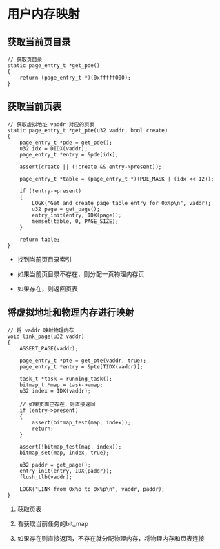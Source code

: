 # 用户内存映射
## 获取当前页目录
    // 获取页目录
    static page_entry_t *get_pde()
    {
        return (page_entry_t *)(0xfffff000);
    }

## 获取当前页表
    // 获取虚拟地址 vaddr 对应的页表
    static page_entry_t *get_pte(u32 vaddr, bool create)
    {
        page_entry_t *pde = get_pde();
        u32 idx = DIDX(vaddr);
        page_entry_t *entry = &pde[idx];

        assert(create || (!create && entry->present));

        page_entry_t *table = (page_entry_t *)(PDE_MASK | (idx << 12));

        if (!entry->present)
        {
            LOGK("Get and create page table entry for 0x%p\n", vaddr);
            u32 page = get_page();
            entry_init(entry, IDX(page));
            memset(table, 0, PAGE_SIZE);
        }

        return table;
    }

- 找到当前页目录索引

- 如果当前页目录不存在，则分配一页物理内存页

- 如果存在，则返回页表

## 将虚拟地址和物理内存进行映射
    // 将 vaddr 映射物理内存
    void link_page(u32 vaddr)
    {
        ASSERT_PAGE(vaddr);

        page_entry_t *pte = get_pte(vaddr, true);
        page_entry_t *entry = &pte[TIDX(vaddr)];

        task_t *task = running_task();
        bitmap_t *map = task->vmap;
        u32 index = IDX(vaddr);

        // 如果页面已存在，则直接返回
        if (entry->present)
        {
            assert(bitmap_test(map, index));
            return;
        }

        assert(!bitmap_test(map, index));
        bitmap_set(map, index, true);

        u32 paddr = get_page();
        entry_init(entry, IDX(paddr));
        flush_tlb(vaddr);

        LOGK("LINK from 0x%p to 0x%p\n", vaddr, paddr);
    }

1. 获取页表

2. 看获取当前任务的bit_map

3. 如果存在则直接返回，不存在就分配物理内存，将物理内存和页表连接